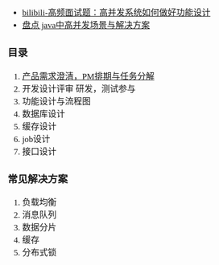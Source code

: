 <span  style="font-family: Simsun,serif; font-size: 17px; ">

- [bilibili-高频面试题：高并发系统如何做好功能设计](https://www.bilibili.com/video/BV1Ar4y1j7VA/?spm_id_from=333.999.0.0&vd_source=aa60168015e9717c8293fc54bb25ab9b)
- [盘点 java中高并发场景与解决方案](https://blog.csdn.net/jiaoyaqiang/article/details/135567690)

### 目录

1. [产品需求澄清，PM排期与任务分解](./1.%20产品需求澄清，PM排期与任务分解.md)
2. 开发设计评审 研发，测试参与
3. 功能设计与流程图
4. 数据库设计
5. 缓存设计
6. job设计
7. 接口设计

### 常见解决方案

1. 负载均衡
2. 消息队列
3. 数据分片
4. 缓存
5. 分布式锁

</span>